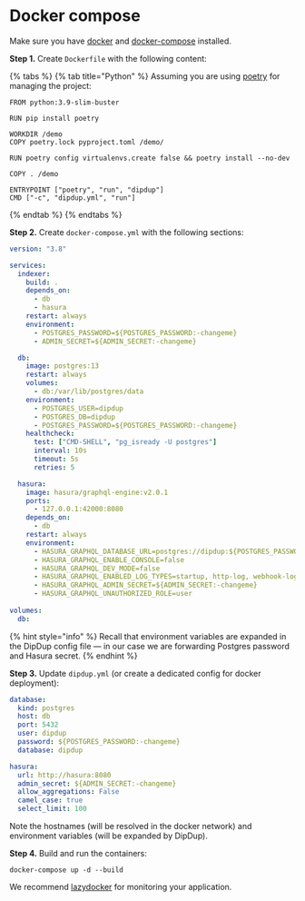 # Docker compose

Make sure you have [docker](https://docs.docker.com/get-docker/) and [docker-compose](https://docs.docker.com/compose/install/) installed.

**Step 1.** Create `Dockerfile` with the following content:

{% tabs %}
{% tab title="Python" %}
Assuming you are using [poetry](https://python-poetry.org/) for managing the project:

```text
FROM python:3.9-slim-buster

RUN pip install poetry

WORKDIR /demo
COPY poetry.lock pyproject.toml /demo/

RUN poetry config virtualenvs.create false && poetry install --no-dev

COPY . /demo

ENTRYPOINT ["poetry", "run", "dipdup"]
CMD ["-c", "dipdup.yml", "run"]
```
{% endtab %}
{% endtabs %}

 **Step 2.** Create `docker-compose.yml` with the following sections:

```yaml
version: "3.8"

services:
  indexer:
    build: .
    depends_on:
      - db
      - hasura
    restart: always
    environment:
      - POSTGRES_PASSWORD=${POSTGRES_PASSWORD:-changeme}
      - ADMIN_SECRET=${ADMIN_SECRET:-changeme}

  db:
    image: postgres:13
    restart: always
    volumes:
      - db:/var/lib/postgres/data
    environment: 
      - POSTGRES_USER=dipdup
      - POSTGRES_DB=dipdup
      - POSTGRES_PASSWORD=${POSTGRES_PASSWORD:-changeme}
    healthcheck:
      test: ["CMD-SHELL", "pg_isready -U postgres"]
      interval: 10s
      timeout: 5s
      retries: 5

  hasura:
    image: hasura/graphql-engine:v2.0.1
    ports:
      - 127.0.0.1:42000:8080
    depends_on:
      - db
    restart: always
    environment:
      - HASURA_GRAPHQL_DATABASE_URL=postgres://dipdup:${POSTGRES_PASSWORD:-changeme}@db:5432/dipdup
      - HASURA_GRAPHQL_ENABLE_CONSOLE=false
      - HASURA_GRAPHQL_DEV_MODE=false
      - HASURA_GRAPHQL_ENABLED_LOG_TYPES=startup, http-log, webhook-log, websocket-log, query-log
      - HASURA_GRAPHQL_ADMIN_SECRET=${ADMIN_SECRET:-changeme}
      - HASURA_GRAPHQL_UNAUTHORIZED_ROLE=user
  
volumes:
  db:
```

{% hint style="info" %}
Recall that environment variables are expanded in the DipDup config file — in our case we are forwarding Postgres password and Hasura secret.
{% endhint %}

**Step 3.** Update `dipdup.yml` \(or create a dedicated config for docker deployment\):

```yaml
database:
  kind: postgres
  host: db
  port: 5432
  user: dipdup
  password: ${POSTGRES_PASSWORD:-changeme}
  database: dipdup

hasura:
  url: http://hasura:8080
  admin_secret: ${ADMIN_SECRET:-changeme}
  allow_aggregations: False
  camel_case: true
  select_limit: 100
```

Note the hostnames \(will be resolved in the docker network\) and environment variables \(will be expanded by DipDup\).

**Step 4.** Build and run the containers:

```text
docker-compose up -d --build
```

We recommend [lazydocker](https://github.com/jesseduffield/lazydocker) for monitoring your application. 

